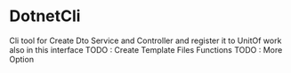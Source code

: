 # DotnetCli
Cli tool for Create Dto Service and Controller and register it to UnitOf work also in this interface 
TODO : Create Template Files Functions 
TODO : More Option 
